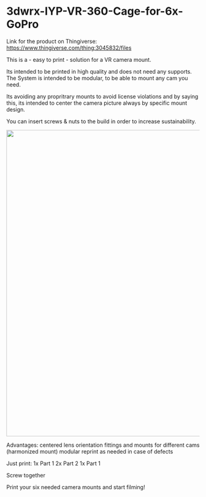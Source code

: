 # 3dwrx-IYP-VR-360-Cage-for-6x-GoPro

Link for the product on Thingiverse:
https://www.thingiverse.com/thing:3045832/files


This is a - easy to print - solution for a VR camera mount.

Its intended to be printed in high quality and does not need any supports. The System is intended to be modular, to be able to mount any cam you need.

Its avoiding any propritrary mounts to avoid license violations and by saying this, its intended to center the camera picture always by specific mount design.

You can insert screws & nuts to the build in order to increase sustainability.

<p align="center">
  <img 
    width="800"
    height="800"
    src="https://github.com/thomaszipf/3dwrx-IYP-VR-360-Cage-for-6x-GoPro/blob/main/Images/IYP-VR-360-Cage.PNG"
  >
</p>



Advantages:
centered lens orientation
fittings and mounts for different cams (harmonized mount)
modular reprint as needed in case of defects

Just print:
1x Part 1
2x Part 2
1x Part 1

Screw together

Print your six needed camera mounts and start filming!
